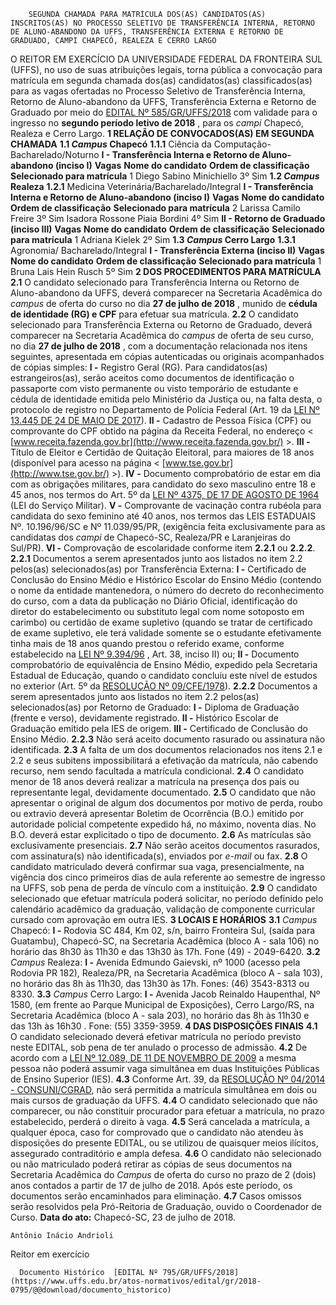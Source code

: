         SEGUNDA CHAMADA PARA MATRÍCULA DOS(AS) CANDIDATOS(AS) INSCRITOS(AS) NO PROCESSO SELETIVO DE TRANSFERÊNCIA INTERNA, RETORNO DE ALUNO-ABANDONO DA UFFS, TRANSFERÊNCIA EXTERNA E RETORNO DE GRADUADO, CAMPI CHAPECÓ, REALEZA E CERRO LARGO  

 O REITOR EM EXERCÍCIO DA UNIVERSIDADE FEDERAL DA FRONTEIRA SUL (UFFS), no uso de suas atribuições legais, torna pública a convocação para matrícula em segunda chamada dos(as) candidatos(as) classificados(as) para as vagas ofertadas no Processo Seletivo de Transferência Interna, Retorno de Aluno-abandono da UFFS, Transferência Externa e Retorno de Graduado por meio do [EDITAL Nº 585/GR/UFFS/2018](https://www.uffs.edu.br/atos-normativos/edital/gr/2018-0585)  com validade para o ingresso no **segundo período letivo de 2018** , para os *campi* Chapecó, Realeza e Cerro Largo.  **1 RELAÇÃO DE CONVOCADOS(AS) EM SEGUNDA CHAMADA**  **1.1 *Campus* Chapecó**  **1.1.1** Ciência da Computação- Bacharelado/Noturno **I - Transferência Interna e Retorno de Aluno-abandono (inciso I)**      **Vagas**    **Nome do candidato**    **Ordem de classificação**    **Selecionado para matrícula**      1   Diego Sabino Minichiello   3º   Sim     **1.2 *Campus* Realeza**  **1.2.1** Medicina Veterinária/Bacharelado/Integral **I - Transferência Interna e Retorno de Aluno-abandono (inciso I)**      **Vagas**    **Nome do candidato**    **Ordem de classificação**    **Selecionado para matrícula**      2   Larissa Camilo Freire   3º   Sim     Isadora Rossone Piaia Bordini   4º   Sim     **II - Retorno de Graduado (inciso III)**      **Vagas**    **Nome do candidato**    **Ordem de classificação**    **Selecionado para matrícula**      1   Adriana Kielek   2º   Sim     **1.3 *Campus* Cerro Largo**  **1.3.1** Agronomia/ Bacharelado/Integral **I - Transferência Externa (inciso II)**      **Vagas**    **Nome do candidato**    **Ordem de classificação**    **Selecionado para matrícula**      1   Bruna Lais Hein Rusch   5º   Sim      **2 DOS PROCEDIMENTOS PARA MATRÍCULA**  **2.1** O candidato selecionado para Transferência Interna ou Retorno de Aluno-abandono da UFFS, deverá comparecer na Secretaria Acadêmica do *campus* de oferta do curso no dia **27 de julho de 2018** , munido de **cédula de identidade (RG) e CPF** para efetuar sua matrícula. **2.2** O candidato selecionado para Transferência Externa ou Retorno de Graduado, deverá comparecer na Secretaria Acadêmica do *campus* de oferta de seu curso, no dia **27 de julho de 2018** , com a documentação relacionada nos itens seguintes, apresentada em cópias autenticadas ou originais acompanhados de cópias simples: **I -** Registro Geral (RG). Para candidatos(as) estrangeiros(as), serão aceitos como documentos de identificação o passaporte com visto permanente ou visto temporário de estudante e cédula de identidade emitida pelo Ministério da Justiça ou, na falta desta, o protocolo de registro no Departamento de Polícia Federal (Art. 19 da [LEI Nº 13.445 DE 24 DE MAIO DE 2017](http://www.planalto.gov.br/ccivil_03/_ato2015-2018/2017/lei/L13445.htm)). **II -** Cadastro de Pessoa Física (CPF) ou comprovante do CPF obtido na página da Receita Federal, no endereço < [www.receita.fazenda.gov.br](http://www.receita.fazenda.gov.br/)  >. **III -** Título de Eleitor e Certidão de Quitação Eleitoral, para maiores de 18 anos (disponível para acesso na página < [www.tse.gov.br](http://www.tse.gov.br/)  >). **IV -** Documento comprobatório de estar em dia com as obrigações militares, para candidato do sexo masculino entre 18 e 45 anos, nos termos do Art. 5º da [LEI Nº 4375, DE 17 DE AGOSTO DE 1964](http://www.planalto.gov.br/ccivil_03/leis/l4375.htm)  (LEI do Serviço Militar). **V -** Comprovante de vacinação contra rubéola para candidata do sexo feminino até 40 anos, nos termos das LEIS ESTADUAIS Nº. 10.196/96/SC e Nº 11.039/95/PR, (exigência feita exclusivamente para as candidatas dos *campi* de Chapecó-SC, Realeza/PR e Laranjeiras do Sul/PR). **VI -** Comprovação de escolaridade conforme item **2.2.1** ou **2.2.2**. **2.2.1** Documentos a serem apresentados junto aos listados no item 2.2 pelos(as) selecionados(as) por Transferência Externa: **I -** Certificado de Conclusão do Ensino Médio e Histórico Escolar do Ensino Médio (contendo o nome da entidade mantenedora, o número do decreto do reconhecimento do curso, com a data da publicação no Diário Oficial, identificação do diretor do estabelecimento ou substituto legal com nome sotoposto em carimbo) ou certidão de exame supletivo (quando se tratar de certificado de exame supletivo, ele terá validade somente se o estudante efetivamente tinha mais de 18 anos quando prestou o referido exame, conforme estabelecido na [LEI Nº 9.394/96](http://www.planalto.gov.br/ccivil_03/leis/l9394.htm)  , Art. 38, inciso II) ou; **II -** Documento comprobatório de equivalência de Ensino Médio, expedido pela Secretaria Estadual de Educação, quando o candidato concluiu este nível de estudos no exterior (Art. 5º da [RESOLUÇÃO Nº 09/CFE/1978](http://portal.anvisa.gov.br/documents/33916/394219/Resolucao_9_1978.pdf/fe774403-c248-4153-bde9-43518c5295d1)). **2.2.2** Documentos a serem apresentados junto aos listados no item 2.2 pelos(as) selecionados(as) por Retorno de Graduado: **I -** Diploma de Graduação (frente e verso), devidamente registrado. **II -** Histórico Escolar de Graduação emitido pela IES de origem. **III -** Certificado de Conclusão do Ensino Médio. **2.2.3** Não será aceito documento rasurado ou assinatura não identificada. **2.3** A falta de um dos documentos relacionados nos itens 2.1 e 2.2 e seus subitens impossibilitará a efetivação da matrícula, não cabendo recurso, nem sendo facultada a matrícula condicional. **2.4** O candidato menor de 18 anos deverá realizar a matrícula na presença dos pais ou representante legal, devidamente documentado. **2.5** O candidato que não apresentar o original de algum dos documentos por motivo de perda, roubo ou extravio deverá apresentar Boletim de Ocorrência (B.O.) emitido por autoridade policial competente expedido há, no máximo, noventa dias. No B.O. deverá estar explicitado o tipo de documento. **2.6** As matrículas são exclusivamente presenciais. **2.7** Não serão aceitos documentos rasurados, com assinatura(s) não identificada(s), enviados por *e-mail* ou fax. **2.8** O candidato matriculado deverá confirmar sua vaga, presencialmente, na vigência dos cinco primeiros dias de aula referente ao semestre de ingresso na UFFS, sob pena de perda de vínculo com a instituição. **2.9** O candidato selecionado que efetuar matrícula poderá solicitar, no período definido pelo calendário acadêmico da graduação, validação de componente curricular cursado com aprovação em outra IES.  **3 LOCAIS E HORÁRIOS**  **3.1**  *Campus* Chapecó: **I -** Rodovia SC 484, Km 02, s/n, bairro Fronteira Sul, (saída para Guatambu), Chapecó-SC, na Secretaria Acadêmica (bloco A - sala 106) no horário das 8h30 às 11h30 e das 13h30 às 17h. Fone (49) - 2049-6420. **3.2**  *Campus* Realeza: **I -** Avenida Edmundo Gaievski, nº 1000 (acesso pela Rodovia PR 182), Realeza/PR, na Secretaria Acadêmica (bloco A - sala 103), no horário das 8h às 11h30, das 13h30 às 17h. Fones: (46) 3543-8313 ou 8330. **3.3**  *Campus* Cerro Largo: **I -**  Avenida Jacob Reinaldo Haupenthal, Nº 1580, (em frente ao Parque Municipal de Exposições), Cerro Largo/RS, na Secretaria Acadêmica (bloco A - sala 203), no horário das 8h às 11h30 e das 13h às 16h30 . Fone: (55) 3359-3959.  **4 DAS DISPOSIÇÕES FINAIS**  **4.1** O candidato selecionado deverá efetivar matrícula no período previsto neste EDITAL, sob pena de ter anulado o processo de admissão. **4.2** De acordo com a [LEI Nº 12.089, DE 11 DE NOVEMBRO DE 2009](http://www.planalto.gov.br/ccivil_03/_ato2007-2010/2009/lei/l12089.htm)  a mesma pessoa não poderá assumir vaga simultânea em duas Instituições Públicas de Ensino Superior (IES). **4.3** Conforme Art. 39, da [RESOLUÇÃO Nº 04/2014 - CONSUNI/CGRAD](https://www.uffs.edu.br/atos-normativos/resolucao/consunicgrad/2014-0004), não será permitida a matrícula simultânea em dois ou mais cursos de graduação da UFFS. **4.4** O candidato selecionado que não comparecer, ou não constituir procurador para efetuar a matrícula, no prazo estabelecido, perderá o direito à vaga. **4.5** Será cancelada a matrícula, a qualquer época, caso for comprovado que o candidato não atendeu às disposições do presente EDITAL, ou se utilizou de quaisquer meios ilícitos, assegurado contraditório e ampla defesa. **4.6** O candidato não selecionado ou não matriculado poderá retirar as cópias de seus documentos na Secretaria Acadêmica do *Campus* de oferta do curso no prazo de 2 (dois) anos contados a partir de 17 de julho de 2018. Após este período, os documentos serão encaminhados para eliminação. **4.7** Casos omissos serão resolvidos pela Pró-Reitoria de Graduação, ouvido o Coordenador de Curso.      **Data do ato:** Chapecó-SC, 23 de julho de 2018.   
 

    Antônio Inácio Andrioli   
 Reitor em exercício 

      Documento Histórico  [EDITAL Nº 795/GR/UFFS/2018](https://www.uffs.edu.br/atos-normativos/edital/gr/2018-0795/@@download/documento_historico)     
      